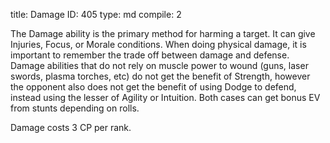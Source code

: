 title:          Damage
ID:             405
type:           md
compile:        2


The Damage ability is the primary method for harming a target. It can give Injuries, Focus, or Morale conditions. When doing physical damage, it is important to remember the trade off between damage and defense. Damage abilities that do not rely on muscle power to wound (guns, laser swords, plasma torches, etc) do not get the benefit of Strength, however the opponent also does not get the benefit of using Dodge to defend, instead using the lesser of Agility or Intuition. Both cases can get bonus EV from stunts depending on rolls.

Damage costs 3 CP per rank.